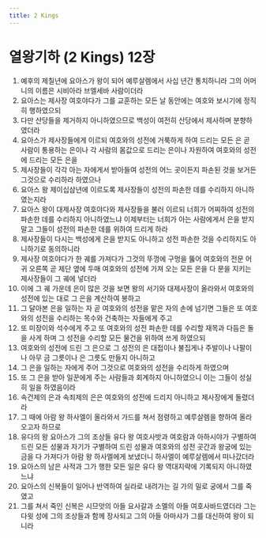 ```yaml
---
title: 2 Kings
---
```


# 열왕기하 (2 Kings) 12장
1. 예후의 제칠년에 요아스가 왕이 되어 예루살렘에서 사십 년간 통치하니라 그의 어머니의 이름은 시비아라 브엘세바 사람이더라
1. 요아스는 제사장 여호야다가 그를 교훈하는 모든 날 동안에는 여호와 보시기에 정직히 행하였으되
1. 다만 산당들을 제거하지 아니하였으므로 백성이 여전히 산당에서 제사하며 분향하였더라
1. 요아스가 제사장들에게 이르되 여호와의 성전에 거룩하게 하여 드리는 모든 은 곧 사람이 통용하는 은이나 각 사람의 몸값으로 드리는 은이나 자원하여 여호와의 성전에 드리는 모든 은을
1. 제사장들이 각각 아는 자에게서 받아들여 성전의 어느 곳이든지 파손된 것을 보거든 그것으로 수리하라 하였으나
1. 요아스 왕 제이십삼년에 이르도록 제사장들이 성전의 파손한 데를 수리하지 아니하였는지라
1. 요아스 왕이 대제사장 여호야다와 제사장들을 불러 이르되 너희가 어찌하여 성전의 파손한 데를 수리하지 아니하였느냐 이제부터는 너희가 아는 사람에게서 은을 받지 말고 그들이 성전의 파손한 데를 위하여 드리게 하라
1. 제사장들이 다시는 백성에게 은을 받지도 아니하고 성전 파손한 것을 수리하지도 아니하기로 동의하니라
1. 제사장 여호야다가 한 궤를 가져다가 그것의 뚜껑에 구멍을 뚫어 여호와의 전문 어귀 오른쪽 곧 제단 옆에 두매 여호와의 성전에 가져 오는 모든 은을 다 문을 지키는 제사장들이 그 궤에 넣더라
1. 이에 그 궤 가운데 은이 많은 것을 보면 왕의 서기와 대제사장이 올라와서 여호와의 성전에 있는 대로 그 은을 계산하여 봉하고
1. 그 달아본 은을 일하는 자 곧 여호와의 성전을 맡은 자의 손에 넘기면 그들은 또 여호와의 성전을 수리하는 목수와 건축하는 자들에게 주고
1. 또 미장이와 석수에게 주고 또 여호와의 성전 파손한 데를 수리할 재목과 다듬은 돌을 사게 하며 그 성전을 수리할 모든 물건을 위하여 쓰게 하였으되
1. 여호와의 성전에 드린 그 은으로 그 성전의 은 대접이나 불집게나 주발이나 나팔이나 아무 금 그릇이나 은 그릇도 만들지 아니하고
1. 그 은을 일하는 자에게 주어 그것으로 여호와의 성전을 수리하게 하였으며
1. 또 그 은을 받아 일꾼에게 주는 사람들과 회계하지 아니하였으니 이는 그들이 성실히 일을 하였음이라
1. 속건제의 은과 속죄제의 은은 여호와의 성전에 드리지 아니하고 제사장에게 돌렸더라
1. 그 때에 아람 왕 하사엘이 올라와서 가드를 쳐서 점령하고 예루살렘을 향하여 올라오고자 하므로
1. 유다의 왕 요아스가 그의 조상들 유다 왕 여호사밧과 여호람과 아하시야가 구별하여 드린 모든 성물과 자기가 구별하여 드린 성물과 여호와의 성전 곳간과 왕궁에 있는 금을 다 가져다가 아람 왕 하사엘에게 보냈더니 하사엘이 예루살렘에서 떠나갔더라
1. 요아스의 남은 사적과 그가 행한 모든 일은 유다 왕 역대지략에 기록되지 아니하였느냐
1. 요아스의 신복들이 일어나 반역하여 실라로 내려가는 길 가의 밀로 궁에서 그를 죽였고
1. 그를 쳐서 죽인 신복은 시므앗의 아들 요사갈과 소멜의 아들 여호사바드였더라 그는 다윗 성에 그의 조상들과 함께 장사되고 그의 아들 아마샤가 그를 대신하여 왕이 되니라